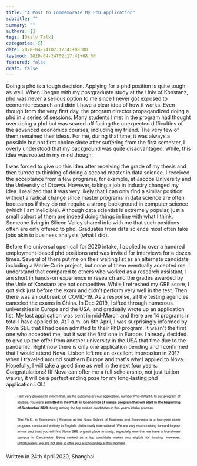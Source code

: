 ```yaml
---
title: "A Post to Commemorate My PhD Application"
subtitle: ""
summary: ""
authors: []
tags: [Daily Talk]
categories: []
date: 2020-04-24T02:17:41+08:00
lastmod: 2020-04-24T02:17:41+08:00
featured: false
draft: false
---
```


Doing a phd is a tough decision. Applying for a phd position is quite tough as well. When I began with my postgraduate study at the Univ of Konstanz, phd was never a serious option to me since I never got exposed to economic research and didn't have a clear idea of how it works. Even though from the very first day, the program director propagandized doing a phd in a series of sessions. Many students I met in the program had thought over doing a phd but was scared off facing the unexpected difficulties of the advanced economics courses, including my friend. The very few of them remained their ideas. For me, during that time, it was always a possible but not first choice since after suffering from the first semester, I overly understood that my background was quite disadvantaged. While, this idea was rooted in my mind though.

I was forced to give up this idea after receiving the grade of my thesis and then turned to thinking of doing a second master in data science. I received the acceptance from a few programs, for example, at Jacobs University and the University of Ottawa. However, taking a job in industry changed my idea. I realized that it was very likely that I can only find a similar position without a radical change since master programs in data science are often bootcamps if they do not require a strong background in computer science (which I am ineligible). Although data scientist is extremely popular, just a small cohort of them are indeed doing things in line with what I think. Someone living in Silicon Valley shared info with me that such positions often are only offered to phd. Graduates from data science most often take jobs akin to business analysts (what I did).

Before the universal open call for 2020 intake, I applied to over a hundred employment-based phd positions and was invited for interviews for a dozen times. Several of them put me on their waiting list as an alternate candidate including a Marie-Curie project, but none of them eventually accepted me. I understand that compared to others who worked as a research assistant, I am short in hands-on experience in research and the grades awarded by the Univ of Konstanz are not competitive. While I refreshed my GRE score, I got sick just before the exam and didn't perform very well in the test. Then there was an outbreak of COVID-19. As a response, all the testing agencies canceled the exams in China. In Dec 2019, I sifted through numerous universities in Europe and the USA, and gradually wrote up an application list. My last application was sent in mid-March and there are 14 programs in total I have applied to. At 1 a.m. on 8th April, I was surprisingly informed by Nova SBE that I had been admitted to their PhD program. It wasn't the first one who accepted me, but it was the first one in Europe. I already decided to give up the offer from another university in the USA that time due to the pandemic. Right now there is only one application pending and I confirmed that I would attend Nova. Lisbon left me an excellent impression in 2017 when I traveled around southern Europe and that's why I applied to Nova. Hopefully, I will take a good time as well in the next four years. Congratulations! (If Nova can offer me a full scholarship, not just tuition waiver, it will be a perfect ending pose for my long-lasting phd application.LOL)

![Admission](nova_ad.png)

Written in 24th April 2020, Shanghai.
